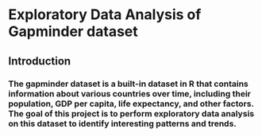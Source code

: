 # Exploratory Data Analysis of Gapminder dataset


## Introduction

### The gapminder dataset is a built-in dataset in R that contains information about various countries over time, including their population, GDP per capita, life expectancy, and other factors. The goal of this project is to perform exploratory data analysis on this dataset to identify interesting patterns and trends.

